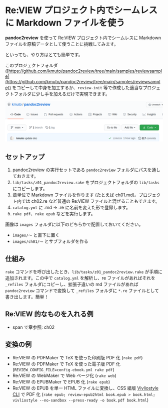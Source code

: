 # Re:VIEW プロジェクト内でシームレスに Markdown ファイルを使う

**pandoc2review** を使って Re:VIEW プロジェクト内でシームレスに Markdown ファイルを原稿データとして使うことに挑戦してみます。

といっても、やり方はとても簡単です。

このプロジェクトフォルダ ([https://github.com/kmuto/pandoc2review/tree/main/samples/reviewsample](https://github.com/kmuto/pandoc2review/tree/main/samples/reviewsample)) をコピーして中身を加工するか、`review-init` 等で作成した適当なプロジェクトフォルダに少し手を加えるだけで実現できます。

![pandoc2review](images/pandoc2review.png)

## セットアップ

1. pandoc2review の実行セットである `pandoc2review` フォルダにパスを通しておきます。
2. `lib/tasks/z01_pandoc2review.rake` をプロジェクトフォルダの `lib/tasks` にコピーします。
3. 章単位で Markdown ファイルを作ります (たとえば ch01.md)。プロジェクト内では ch02.re など普通の Re:VIEW ファイルと混ぜることもできます。
4. `catalog.yml` に .md → .re に名前を変えた形で登録します。
5. `rake pdf`、`rake epub` などを実行します。

画像は `images` フォルダに以下のどちらかで配置しておいてください。

- `images/〜` と直下に置く
- `images/ch01/〜` とサブフォルダを作る

## 仕組み

`rake` コマンドを呼び出したとき、`lib/tasks/z01_pandoc2review.rake` が手順に追加されます。この中で `catalog.yml` を解析し、re ファイルがあればそれを `_refiles` フォルダにコピーし、拡張子違いの md ファイルがあれば `pandoc2review` コマンドで変換して `_refiles` フォルダに `*.re` ファイルとして書き出します。簡単！

## Re:VIEW 的なものを入れる例

- span で章参照: <span class="chapref">ch02</span>

## 変換の例

- Re:VIEW の PDFMaker で TeX を使った印刷版 PDF 化 (`rake pdf`)
- Re:VIEW の PDFMaker で TeX を使った電子版 PDF 化 (`REVIEW_CONFIG_FILE=config-ebook.yml rake pdf`)
- Re:VIEW の WebMaker で Web ページ化 (`rake web`)
- Re:VIEW の EPUBMaker で EPUB 化 (`rake epub`)
- Re:VIEW の EPUB を単一 HTML ファイルに変換し、CSS 組版 [Vivliostyle CLI](https://vivliostyle.org/ja/getting-started/#vivliostyle-cli) で PDF 化 (`rake epub; review-epub2html book.epub > book.html; vivliostyle --no-sandbox --press-ready -o book.pdf book.html`)

